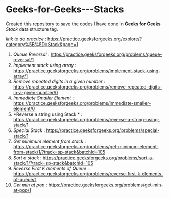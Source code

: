 # Geeks-for-Geeks---Stacks

Created this repository to save the codes I have done in **Geeks for Geeks** *Stack* data structure tag.

*link to do practice* : https://practice.geeksforgeeks.org/explore/?category%5B%5D=Stack&page=1

1. *Queue Reversal* : https://practice.geeksforgeeks.org/problems/queue-reversal/1 
2. *Implement stack using array* : https://practice.geeksforgeeks.org/problems/implement-stack-using-array/1
3. *Remove repeated digits in a given number* : https://practice.geeksforgeeks.org/problems/remove-repeated-digits-in-a-given-number/0
4. *Immediate Smaller Element* : https://practice.geeksforgeeks.org/problems/immediate-smaller-element/0
5. *Reverse a string using Stack * : https://practice.geeksforgeeks.org/problems/reverse-a-string-using-stack/1
6. *Special Stack* : https://practice.geeksforgeeks.org/problems/special-stack/1
7. *Get minimum element from stack* : https://practice.geeksforgeeks.org/problems/get-minimum-element-from-stack/1/?track=sp-stack&batchId=105
8. *Sort a stack* : https://practice.geeksforgeeks.org/problems/sort-a-stack/1/?track=sp-stack&batchId=105
9. *Reverse First K elements of Queue* : https://practice.geeksforgeeks.org/problems/reverse-first-k-elements-of-queue/1
10. *Get min at pop* : https://practice.geeksforgeeks.org/problems/get-min-at-pop/1
